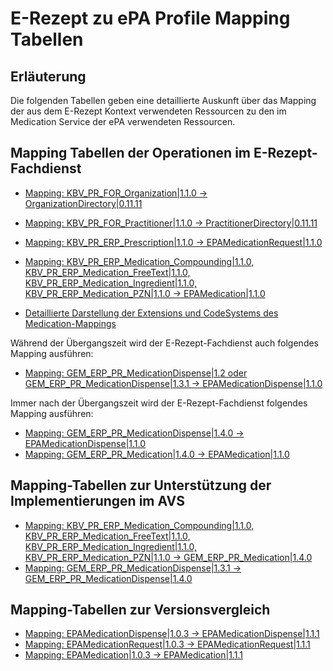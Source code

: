 # E-Rezept zu ePA Profile Mapping Tabellen

## Erläuterung
Die folgenden Tabellen geben eine detaillierte Auskunft über das Mapping der aus dem E-Rezept Kontext verwendeten Ressourcen zu den im Medication Service der ePA verwendeten Ressourcen.

## Mapping Tabellen der Operationen im E-Rezept-Fachdienst
- [Mapping: KBV_PR_FOR_Organization\|1.1.0 -> OrganizationDirectory\|0.11.11](https://gematik.github.io/api-erp/erp_epa_mapping_details/KBV_PR_FOR_Organization%7C1.1.0_to_OrganizationDirectory%7C0.11.11.html)
- [Mapping: KBV_PR_FOR_Practitioner\|1.1.0 -> PractitionerDirectory\|0.11.11](https://gematik.github.io/api-erp/erp_epa_mapping_details/KBV_PR_FOR_Practitioner%7C1.1.0_to_PractitionerDirectory%7C0.11.11.html)
- [Mapping: KBV_PR_ERP_Prescription\|1.1.0 -> EPAMedicationRequest\|1.1.0](https://gematik.github.io/api-erp/erp_epa_mapping_details/KBV_PR_ERP_Prescription%7C1.1.0_to_EPAMedicationRequest%7C1.1.0.html)
- [Mapping: KBV_PR_ERP_Medication_Compounding\|1.1.0, KBV_PR_ERP_Medication_FreeText\|1.1.0, KBV_PR_ERP_Medication_Ingredient\|1.1.0, KBV_PR_ERP_Medication_PZN\|1.1.0 -> EPAMedication\|1.1.0](https://gematik.github.io/api-erp/erp_epa_mapping_details/KBV_PR_ERP_Medication_Compounding%7C1.1.0_KBV_PR_ERP_Medication_FreeText%7C1.1.0_KBV_PR_ERP_Medication_Ingredient%7C1.1.0_KBV_PR_ERP_Medication_PZN%7C1.1.0_to_EPAMedication%7C1.1.0.html)

- [Detaillierte Darstellung der Extensions und CodeSystems des Medication-Mappings](https://gematik.github.io/api-erp/erp_epa_mapping_details/Mapping_Codesystems_and_Extensions_details)

Während der Übergangszeit wird der E-Rezept-Fachdienst auch folgendes Mapping ausführen:
- [Mapping: GEM_ERP_PR_MedicationDispense\|1.2 oder GEM_ERP_PR_MedicationDispense\|1.3.1 -> EPAMedicationDispense\|1.1.0](https://gematik.github.io/api-erp/erp_epa_mapping_details/GEM_ERP_PR_MedicationDispense%7C1.3.1_to_EPAMedicationDispense%7C1.1.0.html)

Immer nach der Übergangszeit wird der E-Rezept-Fachdienst folgendes Mapping ausführen:
- [Mapping: GEM_ERP_PR_MedicationDispense\|1.4.0 -> EPAMedicationDispense\|1.1.0](https://gematik.github.io/api-erp/erp_epa_mapping_details/GEM_ERP_PR_MedicationDispense%7C1.4.0_to_EPAMedicationDispense%7C1.1.0.html)
- [Mapping: GEM_ERP_PR_Medication\|1.4.0 -> EPAMedication\|1.1.0](https://gematik.github.io/api-erp/erp_epa_mapping_details/GEM_ERP_PR_Medication%7C1.4.0_to_EPAMedication%7C1.1.0.html)

## Mapping-Tabellen zur Unterstützung der Implementierungen im AVS

- [Mapping: KBV_PR_ERP_Medication_Compounding\|1.1.0, KBV_PR_ERP_Medication_FreeText\|1.1.0, KBV_PR_ERP_Medication_Ingredient\|1.1.0, KBV_PR_ERP_Medication_PZN\|1.1.0 -> GEM_ERP_PR_Medication\|1.4.0](https://gematik.github.io/api-erp/erp_epa_mapping_details/KBV_PR_ERP_Medication_Compounding%7C1.1.0_KBV_PR_ERP_Medication_FreeText%7C1.1.0_KBV_PR_ERP_Medication_Ingredient%7C1.1.0_KBV_PR_ERP_Medication_PZN%7C1.1.0_to_GEM_ERP_PR_Medication%7C1.4.0.html)
- [Mapping: GEM_ERP_PR_MedicationDispense\|1.3.1 -> GEM_ERP_PR_MedicationDispense\|1.4.0](https://gematik.github.io/api-erp/erp_epa_mapping_details/GEM_ERP_PR_MedicationDispense%7C1.3.1_to_GEM_ERP_PR_MedicationDispense%7C1.4.0.html)


## Mapping-Tabellen zur Versionsvergleich

- [Mapping: EPAMedicationDispense\|1.0.3 -> EPAMedicationDispense\|1.1.1](https://gematik.github.io/api-erp/erp_epa_mapping_details/EPAMedicationDispense%7C1.0.3_to_EPAMedicationDispense%7C1.1.1.html)
- [Mapping: EPAMedicationRequest\|1.0.3 -> EPAMedicationRequest\|1.1.1](https://gematik.github.io/api-erp/erp_epa_mapping_details/EPAMedicationRequest%7C1.0.3_to_EPAMedicationRequest%7C1.1.1.html)
- [Mapping: EPAMedication\|1.0.3 -> EPAMedication\|1.1.1](https://gematik.github.io/api-erp/erp_epa_mapping_details/EPAMedication%7C1.0.3_to_EPAMedication%7C1.1.1.html)
